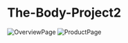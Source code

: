 # The-Body-Project2
![OverviewPage](https://github.com/aaryaman034/The-Body-Project2/assets/113224774/c30290c1-0c8f-4e25-8f31-a2802bbc90e9)
![ProductPage](https://github.com/aaryaman034/The-Body-Project2/assets/113224774/c2eca63c-780a-4415-892e-1d045905640c)
